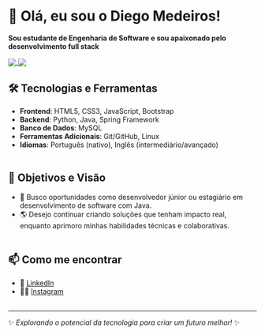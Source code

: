 # 👋 Olá, eu sou o Diego Medeiros! 
**Sou estudante de Engenharia de Software e sou apaixonado pelo desenvolvimento full stack**

<a href="https://github.com/diegobyter/github-readme-stats">
  <img align="center" src="https://github-readme-streak-stats.herokuapp.com/?user=diegobyter&theme=tokyonight&hide_border=true" />
</a>
<a href="https://github.com/diegobyter/convoychat">
  <img align="center" src="https://github-readme-stats.vercel.app/api?username=diegobyter&theme=tokyonight&show_icons=true&hide_border=true&count_private=true" />
</a>

<!-- ![diegobyter's Stats](https://github-readme-stats.vercel.app/api?username=diegobyter&theme=tokyonight&show_icons=true&hide_border=true&count_private=true) -->
<!-- ![diegobyter's Streak](https://github-readme-streak-stats.herokuapp.com/?user=diegobyter&theme=tokyonight&hide_border=true) -->

<br/>

## 🛠️ Tecnologias e Ferramentas

<!-- ![diegobyter's Top Languages](https://github-readme-stats.vercel.app/api/top-langs/?username=diegobyter&theme=tokyonight&show_icons=true&hide_border=true&layout=compact) -->

- **Frontend**: HTML5, CSS3, JavaScript, Bootstrap
- **Backend**: Python, Java, Spring Framework
- **Banco de Dados**: MySQL
- **Ferramentas Adicionais**: Git/GitHub, Linux
- **Idiomas**: Português (nativo), Inglês (intermediário/avançado)
<br/><br/>
## 🎯 Objetivos e Visão
- 🏢 Busco oportunidades como desenvolvedor júnior ou estagiário em desenvolvimento de software com Java.
- 🌎 Desejo continuar criando soluções que tenham impacto real, enquanto aprimoro minhas habilidades técnicas e colaborativas.
<br/><br/>
## 📫 Como me encontrar
- 💼 [LinkedIn](https://www.linkedin.com/in/diegobyter/)
- 🧑‍💻 [Instagram](https://www.instagram.com/diegobyter/)
<br/><br/>
---

✨ _Explorando o potencial da tecnologia para criar um futuro melhor!_ ✨


<!--
**diegobyter/diegobyter** is a ✨ _special_ ✨ repository because its `README.md` (this file) appears on your GitHub profile.

Here are some ideas to get you started:

- 🔭 I’m currently working on ...
- 🌱 I’m currently learning ...
- 👯 I’m looking to collaborate on ...
- 🤔 I’m looking for help with ...
- 💬 Ask me about ...
- 📫 How to reach me: ...
- 😄 Pronouns: ...
- ⚡ Fun fact: ...
-->
